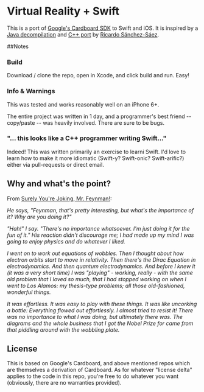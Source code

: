 # Virtual Reality + Swift 
This is a port of [Google's Cardboard SDK](https://www.google.com/get/cardboard/) to Swift and iOS. It is inspired by a [Java decompilation](https://github.com/rsanchezsaez/cardboard-java) and [C++ port](https://github.com/rsanchezsaez/CardboardSDK-iOS) by [Ricardo Sánchez-Sáez](https://github.com/rsanchezsaez).

##Notes
### Build

Download / clone the repo, open in Xcode, and click build and run. Easy!

### Info & Warnings

This was tested and works reasonably well on an iPhone 6+. 

The entire project was written in 1 day, and a programmer's best friend -- copy/paste -- was heavily involved. There are sure to be bugs. 

### "... this looks like a C++ programmer writing Swift..."

Indeed! This was written primarily an exercise to learni Swift. I'd love to learn how to make it more idiomatic (Swift-y? Swift-onic? Swift-arific?) either via pull-requests or direct email.


## Why and what's the point?

From [Surely You're Joking, Mr. Feynman!](https://en.wikipedia.org/wiki/Surely_You%27re_Joking,_Mr._Feynman!):

*He says, "Feynman, that's pretty interesting, but what's the importance of it? Why are you doing it?"*

*"Hah!" I say. "There's no importance whatsoever. I'm just doing it for the fun of it." His reaction didn't discourage me; I had made up my mind I was going to enjoy physics and do whatever I liked.*

*I went on to work out equations of wobbles. Then I thought about how electron orbits start to move in relativity. Then there's the Dirac Equation in electrodynamics. And then quantum electrodynamics. And before I knew it (it was a very short time) I was "playing" - working, really - with the same old problem that I loved so much, that I had stopped working on when I went to Los Alamos: my thesis-type problems; all those old-fashioned, wonderful things.*

*It was effortless. It was easy to play with these things. It was like uncorking a bottle: Everything flowed out effortlessly. I almost tried to resist it! There was no importance to what I was doing, but ultimately there was. The diagrams and the whole business that I got the Nobel Prize for came from that piddling around with the wobbling plate.*

## License

This is based on Google's Cardboard, and above mentioned repos which are themselves a derivation of Cardboard. As for whatever "license delta" applies to the code in this repo, you're free to do whatever you want (obviously, there are no warranties provided). 


